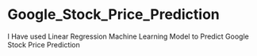# Google_Stock_Price_Prediction
I Have used Linear Regression Machine Learning Model to Predict Google Stock Price Prediction 
<a href="https://colab.research.google.com/drive/1VLHa3H1n-JRYf7VIBpOelCEZmyR3bZFt">
